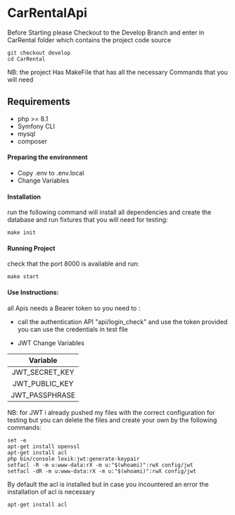 # CarRentalApi

Before Starting please Checkout to the Develop Branch and enter in CarRental folder which contains the project code source
```
git checkout develop
cd CarRental
```

NB: the project Has MakeFile that has all the necessary Commands that you will need

## Requirements
- php >= 8.1
- Symfony CLI
- mysql
- composer

#### Preparing the environment
* Copy .env to .env.local
* Change Variables

#### Installation

run the following command will install all dependencies and create the database and run fixtures that you will need for testing:
```
make init
```
#### Running Project
check that the port 8000 is available  and run:
```
make start
```

#### Use Instructions:
all Apis needs a Bearer token so you need to :
- call the authentication API "api/login_check" and use the token provided
you can use the credentials in test file

* JWT Change Variables

|    Variable    | 
|:--------------:|
| JWT_SECRET_KEY |
| JWT_PUBLIC_KEY |
| JWT_PASSPHRASE |

NB: for JWT i already pushed my files with the correct configuration for testing but you can delete the files and create your own by the following commands:

```
set -e
apt-get install openssl
apt-get install acl
php bin/console lexik:jwt:generate-keypair
setfacl -R -m u:www-data:rX -m u:"$(whoami)":rwX config/jwt
setfacl -dR -m u:www-data:rX -m u:"$(whoami)":rwX config/jwt
```

By default the acl is installed but in case you incountered an error the installation of acl is necessary

```
apt-get install acl
```
